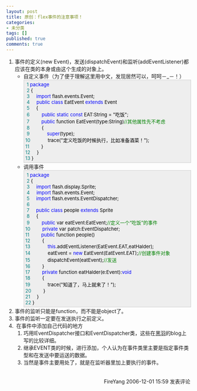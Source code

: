 ```yaml
---
layout: post
title: 原创：flex事件的注意事项！
categories:
- 未分类
tags: []
published: true
comments: true
---
```

<p><ol>
    <li>事件的定义(new Event)，发送(dispatchEvent)和监听(addEventListener)都应该在类的本身或由这个生成的对象上。<br />
    <ul>
        <li>自定义事件（为了便于理解这里用中文，发现居然可以，呵呵－_－！）<br />
        <div style="BORDER-RIGHT: #cccccc 1px solid; PADDING-RIGHT: 5px; BORDER-TOP: #cccccc 1px solid; PADDING-LEFT: 4px; FONT-SIZE: 13px; PADDING-BOTTOM: 4px; BORDER-LEFT: #cccccc 1px solid; WIDTH: 98%; WORD-BREAK: break-all; PADDING-TOP: 4px; BORDER-BOTTOM: #cccccc 1px solid; BACKGROUND-COLOR: #eeeeee"><span style="COLOR: #008080">&nbsp;1</span>&nbsp;<span style="COLOR: #0000ff">package</span><span style="COLOR: #000000"><br /></span><span style="COLOR: #008080">&nbsp;2</span>&nbsp;<span style="COLOR: #000000">{<br /></span><span style="COLOR: #008080">&nbsp;3</span>&nbsp;<span style="COLOR: #000000">&nbsp;&nbsp;&nbsp;&nbsp;</span><span style="COLOR: #0000ff">import</span><span style="COLOR: #000000">&nbsp;flash.events.Event;<br /></span><span style="COLOR: #008080">&nbsp;4</span>&nbsp;<span style="COLOR: #000000">&nbsp;&nbsp;&nbsp;&nbsp;</span><span style="COLOR: #0000ff">public</span><span style="COLOR: #000000">&nbsp;</span><span style="COLOR: #0000ff">class</span><span style="COLOR: #000000">&nbsp;EatEvent&nbsp;</span><span style="COLOR: #0000ff">extends</span><span style="COLOR: #000000">&nbsp;Event<br /></span><span style="COLOR: #008080">&nbsp;5</span>&nbsp;<span style="COLOR: #000000">&nbsp;&nbsp;&nbsp;&nbsp;{<br /></span><span style="COLOR: #008080">&nbsp;6</span>&nbsp;<span style="COLOR: #000000">&nbsp;&nbsp;&nbsp;&nbsp;&nbsp;&nbsp;&nbsp;&nbsp;</span><span style="COLOR: #0000ff">public</span><span style="COLOR: #000000">&nbsp;</span><span style="COLOR: #0000ff">static</span><span style="COLOR: #000000">&nbsp;</span><span style="COLOR: #0000ff">const</span><span style="COLOR: #000000">&nbsp;EAT:String&nbsp;</span><span style="COLOR: #000000">=</span><span style="COLOR: #000000">&nbsp;</span><span style="COLOR: #000000">"</span><span style="COLOR: #000000">吃饭</span><span style="COLOR: #000000">"</span><span style="COLOR: #000000">;<br /></span><span style="COLOR: #008080">&nbsp;7</span>&nbsp;<span style="COLOR: #000000">&nbsp;&nbsp;&nbsp;&nbsp;&nbsp;&nbsp;&nbsp;&nbsp;</span><span style="COLOR: #0000ff">public</span><span style="COLOR: #000000">&nbsp;function&nbsp;EatEvent(type:String)</span><span style="COLOR: #008000">//</span><span style="COLOR: #008000">其他属性先不考虑</span><span style="COLOR: #008000"><br /></span><span style="COLOR: #008080">&nbsp;8</span>&nbsp;<span style="COLOR: #008000"></span><span style="COLOR: #000000">&nbsp;&nbsp;&nbsp;&nbsp;&nbsp;&nbsp;&nbsp;&nbsp;{<br /></span><span style="COLOR: #008080">&nbsp;9</span>&nbsp;<span style="COLOR: #000000">&nbsp;&nbsp;&nbsp;&nbsp;&nbsp;&nbsp;&nbsp;&nbsp;&nbsp;&nbsp;&nbsp;&nbsp;</span><span style="COLOR: #0000ff">super</span><span style="COLOR: #000000">(type);<br /></span><span style="COLOR: #008080">10</span>&nbsp;<span style="COLOR: #000000">&nbsp;&nbsp;&nbsp;&nbsp;&nbsp;&nbsp;&nbsp;&nbsp;&nbsp;&nbsp;&nbsp;&nbsp;trace(</span><span style="COLOR: #000000">"</span><span style="COLOR: #000000">定义吃饭的时候执行，比如准备酒菜！</span><span style="COLOR: #000000">"</span><span style="COLOR: #000000">);<br /></span><span style="COLOR: #008080">11</span>&nbsp;<span style="COLOR: #000000">&nbsp;&nbsp;&nbsp;&nbsp;&nbsp;&nbsp;&nbsp;&nbsp;}<br /></span><span style="COLOR: #008080">12</span>&nbsp;<span style="COLOR: #000000">&nbsp;&nbsp;&nbsp;&nbsp;}<br /></span><span style="COLOR: #008080">13</span>&nbsp;<span style="COLOR: #000000">}</span></div>
        </li><li>调用事件<br />
        <div style="BORDER-RIGHT: #cccccc 1px solid; PADDING-RIGHT: 5px; BORDER-TOP: #cccccc 1px solid; PADDING-LEFT: 4px; FONT-SIZE: 13px; PADDING-BOTTOM: 4px; BORDER-LEFT: #cccccc 1px solid; WIDTH: 98%; WORD-BREAK: break-all; PADDING-TOP: 4px; BORDER-BOTTOM: #cccccc 1px solid; BACKGROUND-COLOR: #eeeeee"><span style="COLOR: #008080">&nbsp;1</span>&nbsp;<span style="COLOR: #0000ff">package</span><span style="COLOR: #000000"><br /></span><span style="COLOR: #008080">&nbsp;2</span>&nbsp;<span style="COLOR: #000000">{<br /></span><span style="COLOR: #008080">&nbsp;3</span>&nbsp;<span style="COLOR: #000000">&nbsp;&nbsp;&nbsp;&nbsp;</span><span style="COLOR: #0000ff">import</span><span style="COLOR: #000000">&nbsp;flash.display.Sprite;<br /></span><span style="COLOR: #008080">&nbsp;4</span>&nbsp;<span style="COLOR: #000000">&nbsp;&nbsp;&nbsp;&nbsp;</span><span style="COLOR: #0000ff">import</span><span style="COLOR: #000000">&nbsp;flash.events.Event;<br /></span><span style="COLOR: #008080">&nbsp;5</span>&nbsp;<span style="COLOR: #000000">&nbsp;&nbsp;&nbsp;&nbsp;</span><span style="COLOR: #0000ff">import</span><span style="COLOR: #000000">&nbsp;flash.events.EventDispatcher;<br /></span><span style="COLOR: #008080">&nbsp;6</span>&nbsp;<span style="COLOR: #000000"><br /></span><span style="COLOR: #008080">&nbsp;7</span>&nbsp;<span style="COLOR: #000000">&nbsp;&nbsp;&nbsp;&nbsp;</span><span style="COLOR: #0000ff">public</span><span style="COLOR: #000000">&nbsp;</span><span style="COLOR: #0000ff">class</span><span style="COLOR: #000000">&nbsp;people&nbsp;</span><span style="COLOR: #0000ff">extends</span><span style="COLOR: #000000">&nbsp;Sprite<br /></span><span style="COLOR: #008080">&nbsp;8</span>&nbsp;<span style="COLOR: #000000">&nbsp;&nbsp;&nbsp;&nbsp;{<br /></span><span style="COLOR: #008080">&nbsp;9</span>&nbsp;<span style="COLOR: #000000">&nbsp;&nbsp;&nbsp;&nbsp;&nbsp;&nbsp;&nbsp;&nbsp;</span><span style="COLOR: #0000ff">public</span><span style="COLOR: #000000">&nbsp;var&nbsp;eatEvent:EatEvent;</span><span style="COLOR: #008000">//</span><span style="COLOR: #008000">定义一个&#8220;吃饭&#8221;的事件</span><span style="COLOR: #008000"><br /></span><span style="COLOR: #008080">10</span>&nbsp;<span style="COLOR: #008000"></span><span style="COLOR: #000000">&nbsp;&nbsp;&nbsp;&nbsp;&nbsp;&nbsp;&nbsp;&nbsp;</span><span style="COLOR: #0000ff">private</span><span style="COLOR: #000000">&nbsp;var&nbsp;patch:EventDispatcher;<br /></span><span style="COLOR: #008080">11</span>&nbsp;<span style="COLOR: #000000">&nbsp;&nbsp;&nbsp;&nbsp;&nbsp;&nbsp;&nbsp;&nbsp;</span><span style="COLOR: #0000ff">public</span><span style="COLOR: #000000">&nbsp;function&nbsp;people()<br /></span><span style="COLOR: #008080">12</span>&nbsp;<span style="COLOR: #000000">&nbsp;&nbsp;&nbsp;&nbsp;&nbsp;&nbsp;&nbsp;&nbsp;{<br /></span><span style="COLOR: #008080">13</span>&nbsp;<span style="COLOR: #000000">&nbsp;&nbsp;&nbsp;&nbsp;&nbsp;&nbsp;&nbsp;&nbsp;&nbsp;&nbsp;&nbsp;&nbsp;</span><span style="COLOR: #0000ff">this</span><span style="COLOR: #000000">.addEventListener(EatEvent.EAT,eatHalder);<br /></span><span style="COLOR: #008080">14</span>&nbsp;<span style="COLOR: #000000">&nbsp;&nbsp;&nbsp;&nbsp;&nbsp;&nbsp;&nbsp;&nbsp;&nbsp;&nbsp;&nbsp;&nbsp;eatEvent&nbsp;</span><span style="COLOR: #000000">=</span><span style="COLOR: #000000">&nbsp;</span><span style="COLOR: #0000ff">new</span><span style="COLOR: #000000">&nbsp;EatEvent(EatEvent.EAT);</span><span style="COLOR: #008000">//</span><span style="COLOR: #008000">创建事件对象</span><span style="COLOR: #008000"><br /></span><span style="COLOR: #008080">15</span>&nbsp;<span style="COLOR: #008000"></span><span style="COLOR: #000000">&nbsp;&nbsp;&nbsp;&nbsp;&nbsp;&nbsp;&nbsp;&nbsp;&nbsp;&nbsp;&nbsp;&nbsp;dispatchEvent(eatEvent);</span><span style="COLOR: #008000">//</span><span style="COLOR: #008000">发送</span><span style="COLOR: #008000"><br /></span><span style="COLOR: #008080">16</span>&nbsp;<span style="COLOR: #008000"></span><span style="COLOR: #000000">&nbsp;&nbsp;&nbsp;&nbsp;&nbsp;&nbsp;&nbsp;&nbsp;}<br /></span><span style="COLOR: #008080">17</span>&nbsp;<span style="COLOR: #000000">&nbsp;&nbsp;&nbsp;&nbsp;&nbsp;&nbsp;&nbsp;&nbsp;</span><span style="COLOR: #0000ff">private</span><span style="COLOR: #000000">&nbsp;function&nbsp;eatHalder(e:Event):</span><span style="COLOR: #0000ff">void</span><span style="COLOR: #000000"><br /></span><span style="COLOR: #008080">18</span>&nbsp;<span style="COLOR: #000000">&nbsp;&nbsp;&nbsp;&nbsp;&nbsp;&nbsp;&nbsp;&nbsp;{<br /></span><span style="COLOR: #008080">19</span>&nbsp;<span style="COLOR: #000000">&nbsp;&nbsp;&nbsp;&nbsp;&nbsp;&nbsp;&nbsp;&nbsp;&nbsp;&nbsp;&nbsp;&nbsp;trace(</span><span style="COLOR: #000000">"</span><span style="COLOR: #000000">知道了，马上就来了！</span><span style="COLOR: #000000">"</span><span style="COLOR: #000000">);<br /></span><span style="COLOR: #008080">20</span>&nbsp;<span style="COLOR: #000000">&nbsp;&nbsp;&nbsp;&nbsp;&nbsp;&nbsp;&nbsp;&nbsp;}<br /></span><span style="COLOR: #008080">21</span>&nbsp;<span style="COLOR: #000000">&nbsp;&nbsp;&nbsp;&nbsp;}<br /></span><span style="COLOR: #008080">22</span>&nbsp;<span style="COLOR: #000000">}</span></div>
        </li>
    </ul>
    </li><li>事件的监听只能是function，而不能是object了。<br />
    </li><li>事件的监听一定要在发送执行之前定义。<br />
    </li><li>&nbsp;在事件中添加自己代码的地方<br />
    <ol>
        <li>巧用IEventDispatcher接口和EventDispatcher类，这些在<a href="http://www.kingda.org/" target="_blank">黑羽</a>的blog上写的比较详细。<br />
        </li><li>继承EVENT类的时候，进行添加，个人认为在事件类里主要是指定事件类型和在发送中要运送的数据。<br />
        </li><li>当然是事件主要用处了，就是在监听器里加上要执行的事件。 </li>
    </ol>
    </li>
</ol>
<img src="http://www.cnblogs.com/FireYang/aggbug/579104.html" width="1" height="1" /><br /><br /><div align="right"><a style="text-decoration:none;" href="http://FireYang.cnblogs.com/" target="_blank">FireYang</a> 2006-12-01 15:59 <a href="http://www.cnblogs.com/FireYang/archive/2006/12/01/579104.html#Feedback" target="_blank" style="text-decoration:none;">发表评论</a></div></p>
